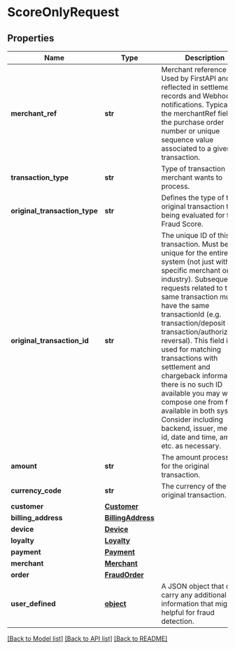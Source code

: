 # ScoreOnlyRequest

## Properties
Name | Type | Description | Notes
------------ | ------------- | ------------- | -------------
**merchant_ref** | **str** | Merchant reference code. Used by FirstAPI and reflected in settlement records and Webhook notifications. Typically, the merchantRef field is the purchase order number or unique sequence value associated to a given transaction. | [optional] 
**transaction_type** | **str** | Type of transaction merchant wants to process. | 
**original_transaction_type** | **str** | Defines the type of the original transaction that is being evaluated for the Fraud Score. | 
**original_transaction_id** | **str** | The unique ID of this transaction. Must be unique for the entire system (not just within a specific merchant or industry). Subsequent requests related to the same transaction must have the same transactionId (e.g. transaction/deposit or transaction/authorization-reversal). This field is used for matching transactions with settlement and chargeback information. If there is no such ID available you may wish to compose one from fields available in both systems. Consider including backend, issuer, merchant id, date and time, amount, etc. as necessary. | 
**amount** | **str** | The amount processed for the original transaction. | 
**currency_code** | **str** | The currency of the original transaction. | 
**customer** | [**Customer**](Customer.md) |  | [optional] 
**billing_address** | [**BillingAddress**](BillingAddress.md) |  | [optional] 
**device** | [**Device**](Device.md) |  | [optional] 
**loyalty** | [**Loyalty**](Loyalty.md) |  | [optional] 
**payment** | [**Payment**](Payment.md) |  | 
**merchant** | [**Merchant**](Merchant.md) |  | 
**order** | [**FraudOrder**](FraudOrder.md) |  | [optional] 
**user_defined** | [**object**](.md) | A JSON object that can carry any additional information that might be helpful for fraud detection. | [optional] 

[[Back to Model list]](../README.md#documentation-for-models) [[Back to API list]](../README.md#documentation-for-api-endpoints) [[Back to README]](../README.md)


